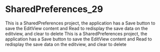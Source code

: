 # SharedPreferences_29
This is a SharedPreferences project, the application has a Save button to save the EditView content and Read to redisplay the save data on the editview, and clear to delete
This is a SharedPreferences project, the application has a Save button to save the EditView content and Read to redisplay the save data on the editview, and clear to delete
